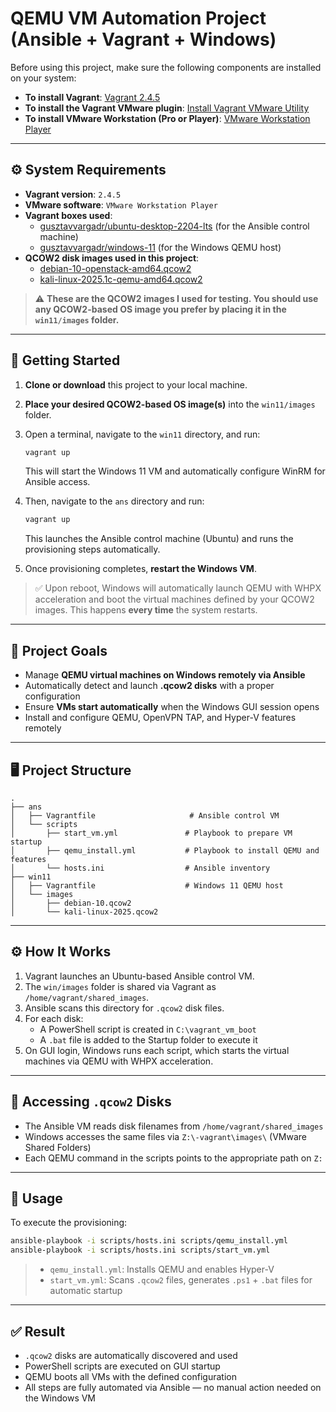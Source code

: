 # QEMU VM Automation Project (Ansible + Vagrant + Windows)

Before using this project, make sure the following components are installed on your system:

- **To install Vagrant**: [Vagrant 2.4.5](https://developer.hashicorp.com/vagrant/downloads)
- **To install the Vagrant VMware plugin**: [Install Vagrant VMware Utility](https://github.com/ReqwerT/labenv/blob/main/tests/vmware.md)
- **To install VMware Workstation (Pro or Player)**: [VMware Workstation Player](https://www.vmware.com/products/workstation-pro/workstation-pro-evaluation.html)

---

## ⚙️ System Requirements

- **Vagrant version**: `2.4.5`
- **VMware software**: `VMware Workstation Player`
- **Vagrant boxes used**:
  - [gusztavvargadr/ubuntu-desktop-2204-lts](https://portal.cloud.hashicorp.com/vagrant/discover/gusztavvargadr/ubuntu-desktop-2204-lts) (for the Ansible control machine)
  - [gusztavvargadr/windows-11](https://portal.cloud.hashicorp.com/vagrant/discover/gusztavvargadr/windows-11) (for the Windows QEMU host)
- **QCOW2 disk images used in this project**:
  - [debian-10-openstack-amd64.qcow2](https://cdimage.debian.org/images/cloud/OpenStack/current-10/debian-10-openstack-amd64.qcow2)
  - [kali-linux-2025.1c-qemu-amd64.qcow2](https://cdimage.kali.org/kali-2025.1c/kali-linux-2025.1c-qemu-amd64.7z)

> ⚠️ **These are the QCOW2 images I used for testing. You should use any QCOW2-based OS image you prefer by placing it in the `win11/images` folder.**

---

## 🚀 Getting Started

1. **Clone or download** this project to your local machine.
2. **Place your desired QCOW2-based OS image(s)** into the `win11/images` folder.
3. Open a terminal, navigate to the `win11` directory, and run:

   ```bash
   vagrant up
   ```

   This will start the Windows 11 VM and automatically configure WinRM for Ansible access.

4. Then, navigate to the `ans` directory and run:

   ```bash
   vagrant up
   ```

   This launches the Ansible control machine (Ubuntu) and runs the provisioning steps automatically.

5. Once provisioning completes, **restart the Windows VM**.

> ✅ Upon reboot, Windows will automatically launch QEMU with WHPX acceleration and boot the virtual machines defined by your QCOW2 images. This happens **every time** the system restarts.

---

## 🎯 Project Goals

- Manage **QEMU virtual machines on Windows remotely via Ansible**
- Automatically detect and launch **.qcow2 disks** with a proper configuration
- Ensure **VMs start automatically** when the Windows GUI session opens
- Install and configure QEMU, OpenVPN TAP, and Hyper-V features remotely

---
## 🖥️ Project Structure

```
.
├── ans
│   ├── Vagrantfile                     # Ansible control VM
│   └── scripts
│       ├── start_vm.yml               # Playbook to prepare VM startup
│       ├── qemu_install.yml           # Playbook to install QEMU and features
│       └── hosts.ini                  # Ansible inventory
├── win11
│   ├── Vagrantfile                    # Windows 11 QEMU host
│   └── images
│       ├── debian-10.qcow2
│       └── kali-linux-2025.qcow2
```
---

## ⚙️ How It Works

1. Vagrant launches an Ubuntu-based Ansible control VM.
2. The `win/images` folder is shared via Vagrant as `/home/vagrant/shared_images`.
3. Ansible scans this directory for `.qcow2` disk files.
4. For each disk:
   - A PowerShell script is created in `C:\vagrant_vm_boot`
   - A `.bat` file is added to the Startup folder to execute it
5. On GUI login, Windows runs each script, which starts the virtual machines via QEMU with WHPX acceleration.

---

## 💾 Accessing `.qcow2` Disks

- The Ansible VM reads disk filenames from `/home/vagrant/shared_images`
- Windows accesses the same files via `Z:\-vagrant\images\` (VMware Shared Folders)
- Each QEMU command in the scripts points to the appropriate path on `Z:`

---

## 🧪 Usage

To execute the provisioning:

```bash
ansible-playbook -i scripts/hosts.ini scripts/qemu_install.yml
ansible-playbook -i scripts/hosts.ini scripts/start_vm.yml
```

> - `qemu_install.yml`: Installs QEMU and enables Hyper-V
> - `start_vm.yml`: Scans `.qcow2` files, generates `.ps1` + `.bat` files for automatic startup

---

## ✅ Result

- `.qcow2` disks are automatically discovered and used
- PowerShell scripts are executed on GUI startup
- QEMU boots all VMs with the defined configuration
- All steps are fully automated via Ansible — no manual action needed on the Windows VM
